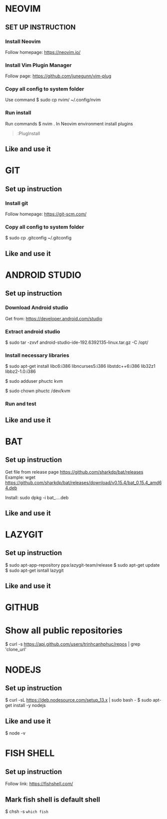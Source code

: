 ﻿
# NEOVIM
## SET UP INSTRUCTION

### Install Neovim
Follow homepage: https://neovim.io/

### Install Vim Plugin Manager
Follow page: https://github.com/junegunn/vim-plug

### Copy all config to system folder
Use command
$ sudo cp nvim/ ~/.config/nvim

### Run install
Run commands
$ nvim .
In Neovim environment install plugins
> :PlugInstall

## Like and use it

# GIT
## Set up instruction

### Install git
Follow homepage: https://git-scm.com/

### Copy all config to system folder
$ sudo cp .gitconfig ~/.gitconfig

## Like and use it

# ANDROID STUDIO
## Set up instruction
### Download Android studio
Get from: https://developer.android.com/studio

### Extract android studio
$ sudo tar -zxvf android-studio-ide-192.6392135-linux.tar.gz -C /opt/

### Install necessary libraries
$ sudo apt-get install libc6:i386 libncurses5:i386 libstdc++6:i386 lib32z1 libbz2-1.0:i386

$ sudo adduser phuctc kvm

$ sudo chown phuctc /dev/kvm

### Run and test


## Like and use it


# BAT
## Set up instruction
Get file from release page
https://github.com/sharkdp/bat/releases
Example:
wget https://github.com/sharkdp/bat/releases/download/v0.15.4/bat_0.15.4_amd64.deb

Install:
sudo dpkg -i bat_….deb

## Like and use it


# LAZYGIT
## Set up instruction
$ sudo apt-app-repository ppa:lazygit-team/release
$ sudo apt-get update
$ sudo apt-get isntall lazygit

## Like and use it


# GITHUB
# Show all public repositories
$ curl -s https://api.github.com/users/trinhcanhphuc/repos | grep 'clone_url'


# NODEJS
## Set up instruction
$ curl -sL https://deb.nodesource.com/setup_13.x | sudo bash -
$ sudo apt-get install -y nodejs

## Like and use it
$ node -v



# FISH SHELL
## Set up instruction
Follow link: https://fishshell.com/

## Mark fish shell is default shell
$ chsh -s `which fish`


